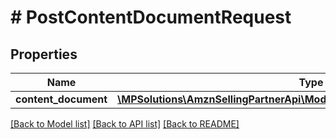 # # PostContentDocumentRequest

## Properties

Name | Type | Description | Notes
------------ | ------------- | ------------- | -------------
**content_document** | [**\MPSolutions\AmznSellingPartnerApi\Models\AplusContent\ContentDocument**](ContentDocument.md) |  |

[[Back to Model list]](../../README.md#models) [[Back to API list]](../../README.md#endpoints) [[Back to README]](../../README.md)
